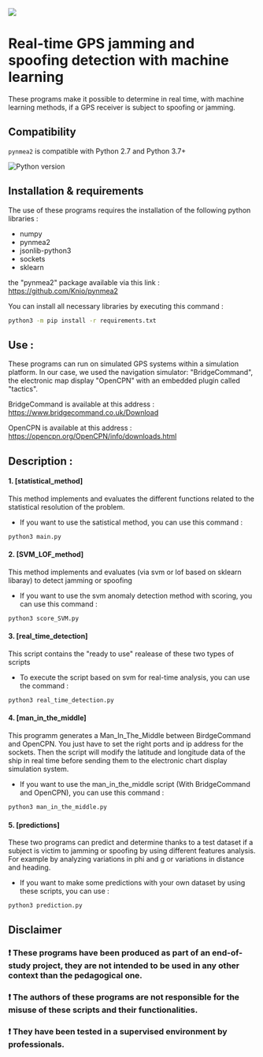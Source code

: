 <img src="https://i.pinimg.com/originals/62/13/46/62134608fbd069d4386232dba878d340.jpg"/>

# Real-time GPS jamming and spoofing detection with machine learning

These programs make it possible to determine in real time, with machine learning methods, if a GPS receiver is subject to spoofing or jamming.

## Compatibility

`pynmea2` is compatible with Python 2.7 and Python 3.7+

![Python version](https://img.shields.io/pypi/pyversions/pynmea2.svg?style=flat)

## Installation & requirements
The use of these programs requires the installation of the following python libraries : 

* numpy
* pynmea2
* jsonlib-python3
* sockets
* sklearn

the "pynmea2" package available via this link : https://github.com/Knio/pynmea2

You can install all necessary libraries by executing this command : 

```sh
python3 -m pip install -r requirements.txt
```

## Use  : 

These programs can run on simulated GPS systems within a simulation platform. 
In our case, we used the navigation simulator: "BridgeCommand", the electronic map display "OpenCPN" with an embedded plugin called "tactics".

BridgeCommand is available at this address : https://www.bridgecommand.co.uk/Download

OpenCPN is available at this address : https://opencpn.org/OpenCPN/info/downloads.html

## Description : 

#### 1. [statistical_method] 

This method implements and evaluates the different functions related to the statistical resolution of the problem.

* If you want to use the satistical method, you can use this command : 

```sh
python3 main.py
```

#### 2. [SVM_LOF_method] 

This method implements and evaluates (via svm or lof based on sklearn libaray) to detect jamming or spoofing

* If you want to use the svm anomaly detection method with scoring, you can use this command : 

```sh
python3 score_SVM.py
```

#### 3. [real_time_detection] 

This script contains the "ready to use" realease of these two types of scripts

* To execute the script based on svm for real-time analysis, you can use the command : 

```sh
python3 real_time_detection.py
```

#### 4. [man_in_the_middle] 

This programm generates a Man_In_The_Middle between BirdgeCommand and OpenCPN. You just have to set the right ports and ip address for the sockets. Then the script will modify the latitude and longitude data of the ship in real time before sending them to the electronic chart display simulation system.

* If you want to use the man_in_the_middle script (With BridgeCommand and OpenCPN), you can use this command : 

```sh
python3 man_in_the_middle.py
```

#### 5. [predictions] 

These two programs can predict and determine thanks to a test dataset if a subject is victim to jamming or spoofing by using different features analysis. For example by analyzing variations in phi and g or variations in distance and heading.

* If you want to make some predictions with your own dataset by using these scripts, you can use : 

```sh
python3 prediction.py
```

## Disclaimer

### :exclamation: These programs have been produced as part of an end-of-study project, they are not intended to be used in any other context than the pedagogical one. 
### :exclamation: The authors of these programs are not responsible for the misuse of these scripts and their functionalities. 
### :exclamation: They have been tested in a supervised environment by professionals.
